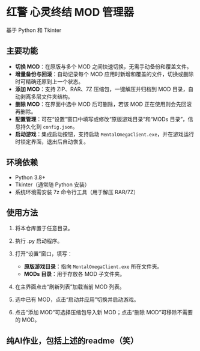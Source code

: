 # 红警 心灵终结 MOD 管理器

基于 Python 和 Tkinter

## 主要功能

* **切换 MOD**：在原版与多个 MOD 之间快速切换，无需手动备份和覆盖文件。
* **增量备份与回滚**：自动记录每个 MOD 应用时新增和覆盖的文件，切换或删除时可精确还原到上一个状态。
* **添加 MOD**：支持 ZIP、RAR、7Z 压缩包，一键解压并归档到 MOD 目录，自动剥离多层文件夹结构。
* **删除 MOD**：在界面中选中 MOD 后可删除，若该 MOD 正在使用则会先回滚再删除。
* **配置管理**：可在“设置”窗口中填写或修改“原版游戏目录”和“MODs 目录”，信息持久化到 `config.json`。
* **启动游戏**：集成启动按钮，支持启动 `MentalOmegaClient.exe`，并在游戏运行时锁定界面，退出后自动恢复。

## 环境依赖

* Python 3.8+
* Tkinter（通常随 Python 安装）
* 系统环境需安装 7z 命令行工具（用于解压 RAR/7Z）

## 使用方法

1. 将本仓库置于任意目录。
2. 执行 .py 启动程序。
3. 打开“设置”窗口，填写：

   * **原版游戏目录**：指向 `MentalOmegaClient.exe` 所在文件夹。
   * **MODs 目录**：用于存放各 MOD 子文件夹。
4. 在主界面点击“刷新列表”加载当前 MOD 列表。
5. 选中已有 MOD，点击“启动并应用”切换并启动游戏。
6. 点击“添加 MOD”可选择压缩包导入新 MOD；点击“删除 MOD”可移除不需要的 MOD。

## 纯AI作业，包括上述的readme（笑）
